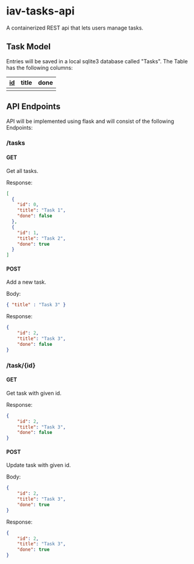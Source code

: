 # iav-tasks-api
A containerized REST api that lets users manage tasks.

## Task Model
Entries will be saved in a local sqlite3 database called "Tasks". The Table has the following columns:

| <ins>id</ins> | title | done |
|---------------|----|----|
|               |    |    |

## API Endpoints
API will be implemented using flask and will consist of the following Endpoints:

### /tasks
#### GET
Get all tasks.

Response:
```json
[
  {
    "id": 0,
    "title": "Task 1",
    "done": false
  },
  {
    "id": 1,
    "title": "Task 2",
    "done": true
  }
]
```

#### POST
Add a new task.

Body:
```json
{ "title" : "Task 3" }
```

Response:
```json
{
    "id": 2,
    "title": "Task 3",
    "done": false
}
```

### /task/{id}
#### GET
Get task with given id.

Response:
```json
{
    "id": 2,
    "title": "Task 3",
    "done": false
}
```

#### POST
Update task with given id.

Body:
```json
{
    "id": 2,
    "title": "Task 3",
    "done": true
}
```

Response:
```json
{
    "id": 2,
    "title": "Task 3",
    "done": true
}
```
